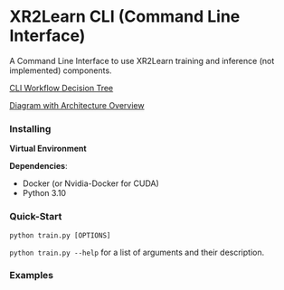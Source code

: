 # XR2Learn CLI (Command Line Interface)

A Command Line Interface to use XR2Learn training and inference (not implemented) components.

[CLI Workflow Decision Tree](https://drive.google.com/file/d/1a7m6omAY7VN22QZNpegj_fL_hcf_NEzq/view?usp=sharing)

[Diagram with Architecture Overview](https://drive.google.com/file/d/1k3yLi9Y8tasFMJFNxIwKY-nRJzPdKPLw/view?usp=sharing)

### Installing

**Virtual Environment**

**Dependencies**:

- Docker (or Nvidia-Docker for CUDA)
- Python 3.10

### Quick-Start

`python train.py [OPTIONS]`

`python train.py --help` for a list of arguments and their description.

### Examples